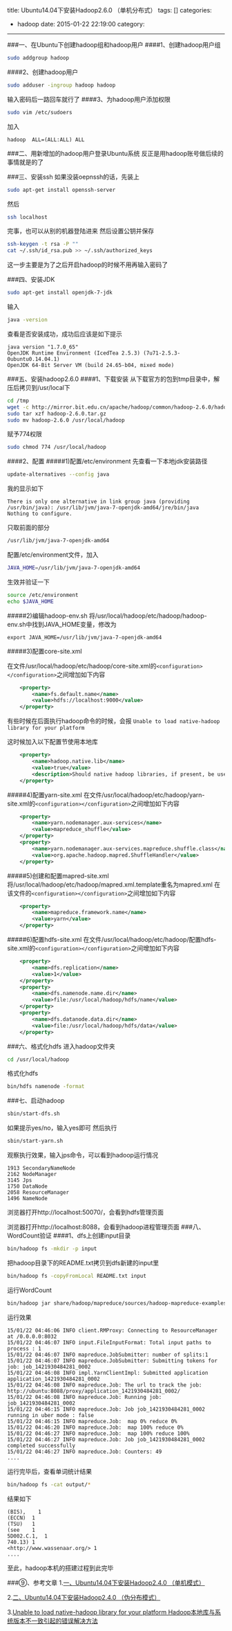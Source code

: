 title: Ubuntu14.04下安装Hadoop2.6.0 （单机分布式）
tags: []
categories:
  - hadoop
date: 2015-01-22 22:19:00
category:
---
###一、在Ubuntu下创建hadoop组和hadoop用户
####1、创建hadoop用户组

```bash
sudo addgroup hadoop
```
####2、创建hadoop用户
```bash
sudo adduser -ingroup hadoop hadoop
```
输入密码后一路回车就行了
####3、为hadoop用户添加权限
```bash
sudo vim /etc/sudoers
```
加入
```text
hadoop  ALL=(ALL:ALL) ALL
```

###二、用新增加的hadoop用户登录Ubuntu系统
反正是用hadoop账号做后续的事情就是的了

###三、安装ssh
如果没装oepnssh的话，先装上
```bash
sudo apt-get install openssh-server
```
然后
```bash
ssh localhost
```
完事，也可以从别的机器登陆进来
然后设置公钥并保存
```bash
ssh-keygen -t rsa -P ""
cat ~/.ssh/id_rsa.pub >> ~/.ssh/authorized_keys
```
这一步主要是为了之后开启hadoop的时候不用再输入密码了

###四、安装JDK
```bash
sudo apt-get install openjdk-7-jdk
```
输入
```bash
java -version
```
查看是否安装成功，成功后应该是如下提示
```text
java version "1.7.0_65"
OpenJDK Runtime Environment (IcedTea 2.5.3) (7u71-2.5.3-0ubuntu0.14.04.1)
OpenJDK 64-Bit Server VM (build 24.65-b04, mixed mode)
```

###五、安装hadoop2.6.0
####1、下载安装
从下载官方的包到tmp目录中，解压后拷贝到/usr/local下
```bash
cd /tmp
wget -c http://mirror.bit.edu.cn/apache/hadoop/common/hadoop-2.6.0/hadoop-2.6.0.tar.gz
sudo tar xzf hadoop-2.6.0.tar.gz
sudo mv hadoop-2.6.0 /usr/local/hadoop  
```
赋予774权限
```bash
sudo chmod 774 /usr/local/hadoop
```
####2、配置
#####1)配置/etc/environment
先查看一下本地jdk安装路径
```bash
update-alternatives --config java
```
我的显示如下 
```
There is only one alternative in link group java (providing /usr/bin/java): /usr/lib/jvm/java-7-openjdk-amd64/jre/bin/java
Nothing to configure.
```
只取前面的部分
```bash
/usr/lib/jvm/java-7-openjdk-amd64
```
配置/etc/environment文件，加入
```bash
JAVA_HOME=/usr/lib/jvm/java-7-openjdk-amd64
```
生效并验证一下
```bash
source /etc/environment
echo $JAVA_HOME
```
#####2)编辑hadoop-env.sh
将/usr/local/hadoop/etc/hadoop/hadoop-env.sh中找到JAVA_HOME变量，修改为
```text
export JAVA_HOME=/usr/lib/jvm/java-7-openjdk-amd64
```
#####3)配置core-site.xml

在文件/usr/local/hadoop/etc/hadoop/core-site.xml的`<configuration></configuration>`之间增加如下内容
```xml
    <property>
        <name>fs.default.name</name>
        <value>hdfs://localhost:9000</value>
    </property>
```
有些时候在后面执行hadoop命令的时候，会报
`Unable to load native-hadoop library for your platform`

这时候加入以下配置节使用本地库
```xml
    <property>
        <name>hadoop.native.lib</name>
        <value>true</value>
        <description>Should native hadoop libraries, if present, be used.</description>
    </property>
```
#####4)配置yarn-site.xml
在文件/usr/local/hadoop/etc/hadoop/yarn-site.xml的`<configuration></configuration>`之间增加如下内容
```xml
    <property>
        <name>yarn.nodemanager.aux-services</name>
        <value>mapreduce_shuffle</value>
    </property>
    <property>
        <name>yarn.nodemanager.aux-services.mapreduce.shuffle.class</name>
        <value>org.apache.hadoop.mapred.ShuffleHandler</value>
    </property>
```
#####5)创建和配置mapred-site.xml
将/usr/local/hadoop/etc/hadoop/mapred.xml.template重名为mapred.xml 
在该文件的`<configuration></configuration>`之间增加如下内容
```xml
    <property>
        <name>mapreduce.framework.name</name>
        <value>yarn</value>
    </property>
```
#####6)配置hdfs-site.xml
在文件/usr/local/hadoop/etc/hadoop/配置hdfs-site.xml的`<configuration></configuration>`之间增加如下内容
```xml
    <property>
        <name>dfs.replication</name>
        <value>1</value>
    </property>
    <property>
        <name>dfs.namenode.name.dir</name>
        <value>file:/usr/local/hadoop/hdfs/name</value>
    </property>
    <property>
        <name>dfs.datanode.data.dir</name>
        <value>file:/usr/local/hadoop/hdfs/data</value>
    </property>
```
###六、格式化hdfs
进入hadoop文件夹
```bash
cd /usr/local/hadoop
```
格式化hdfs
```bash
bin/hdfs namenode -format
```
###七、启动hadoop
```bash
sbin/start-dfs.sh
```
如果提示yes/no，输入yes即可
然后执行
```bash
sbin/start-yarn.sh
```
观察执行效果，输入jps命令，可以看到hadoop运行情况
```text
1913 SecondaryNameNode
2162 NodeManager
3145 Jps
1750 DataNode
2058 ResourceManager
1496 NameNode
```
浏览器打开http://localhost:50070/，会看到hdfs管理页面

浏览器打开http://localhost:8088，会看到hadoop进程管理页面
###八、WordCount验证
####1、dfs上创建input目录
```bash
bin/hadoop fs -mkdir -p input
```
把hadoop目录下的README.txt拷贝到dfs新建的input里
```bash
bin/hadoop fs -copyFromLocal README.txt input
```
运行WordCount
```bash
bin/hadoop jar share/hadoop/mapreduce/sources/hadoop-mapreduce-examples-2.6.0-sources.jar org.apache.hadoop.examples.WordCount input output
```
运行效果
```text
15/01/22 04:46:06 INFO client.RMProxy: Connecting to ResourceManager at /0.0.0.0:8032
15/01/22 04:46:07 INFO input.FileInputFormat: Total input paths to process : 1
15/01/22 04:46:07 INFO mapreduce.JobSubmitter: number of splits:1
15/01/22 04:46:07 INFO mapreduce.JobSubmitter: Submitting tokens for job: job_1421930484281_0002
15/01/22 04:46:08 INFO impl.YarnClientImpl: Submitted application application_1421930484281_0002
15/01/22 04:46:08 INFO mapreduce.Job: The url to track the job: http://ubuntu:8088/proxy/application_1421930484281_0002/
15/01/22 04:46:08 INFO mapreduce.Job: Running job: job_1421930484281_0002
15/01/22 04:46:15 INFO mapreduce.Job: Job job_1421930484281_0002 running in uber mode : false
15/01/22 04:46:15 INFO mapreduce.Job:  map 0% reduce 0%
15/01/22 04:46:20 INFO mapreduce.Job:  map 100% reduce 0%
15/01/22 04:46:27 INFO mapreduce.Job:  map 100% reduce 100%
15/01/22 04:46:27 INFO mapreduce.Job: Job job_1421930484281_0002 completed successfully
15/01/22 04:46:27 INFO mapreduce.Job: Counters: 49
....
```
运行完毕后，查看单词统计结果
```bash
bin/hadoop fs -cat output/*
```
结果如下
```text
(BIS),    1
(ECCN)	1
(TSU)	1
(see	1
5D002.C.1,	1
740.13)	1
<http://www.wassenaar.org/>	1
....
```
至此，hadoop本机的搭建过程到此完毕



###⑨、参考文章
1.[一、Ubuntu14.04下安装Hadoop2.4.0 （单机模式）](http://www.cnblogs.com/kinglau/p/3794433.html)

2.[二、Ubuntu14.04下安装Hadoop2.4.0 （伪分布模式）](http://www.cnblogs.com/kinglau/p/3796164.html)

3.[Unable to load native-hadoop library for your platform Hadoop本地库与系统版本不一致引起的错误解决方法](http://www.360doc.com/content/14/0724/15/597197_396743445.shtml)